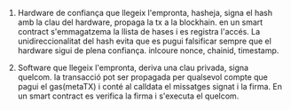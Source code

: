 1. Hardware de confiança que llegeix l'empronta, hasheja, signa el hash amb la clau del hardware, propaga la tx a la blockhain. en un smart contract s'emmagatzema la llista de hases i es registra l'accés. La unidireccionalitat del hash evita que es pugui falsificar sempre que el hardware sigui de plena confiança. inlcoure nonce, chainid, timestamp.

2. Software que llegeix l'empronta, deriva una clau privada, signa quelcom. la transacció pot ser propagada per qualsevol compte que pagui el gas(metaTX) i conté al calldata el missatges signat i la firma. En un smart contract es verifica la firma i s'executa el quelcom.
